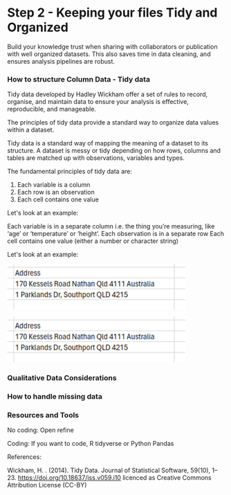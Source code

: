# Step 2 - Keeping your files Tidy and Organized


Build your knowledge trust when sharing with collaborators or publication with well organized datasets. This also saves time in data cleaning, and ensures analysis pipelines are robust.


### How to structure Column Data - Tidy data

Tidy data developed by Hadley Wickham offer a set of rules to record, organise, and maintain data to ensure your analysis is effective, reproducible, and manageable.

The principles of tidy data provide a standard way to organize data values within a dataset.

Tidy data is a standard way of mapping the meaning of a dataset to its structure. A dataset is messy or tidy depending on how rows, columns and tables are matched up with observations, variables and types. 

The fundamental principles of tidy data are:
1. Each variable is a column
2. Each row is an observation
3. Each cell contains one value

Let's look at an example:

Each variable is in a separate column  i.e. the thing you’re measuring, like ‘age’ or ‘temperature’ or ‘height’. 
Each observation is in a separate row
Each cell contains one value (either a number or character string) 

Let's look at an example:

![First example with full address in one cell](/episodes/images/TidyDataExample1.png)

![Second example with address across multiple cells](/episodes/images/TidyDataExample1.png)

### Qualitative Data Considerations

### How to handle missing data


### Resources and Tools
No coding:
Open refine

Coding:
If you want to code, R tidyverse or Python Pandas


References:

Wickham, H. . (2014). Tidy Data. Journal of Statistical Software, 59(10), 1–23. https://doi.org/10.18637/jss.v059.i10 licenced as Creative Commons Attribution License (CC-BY)
